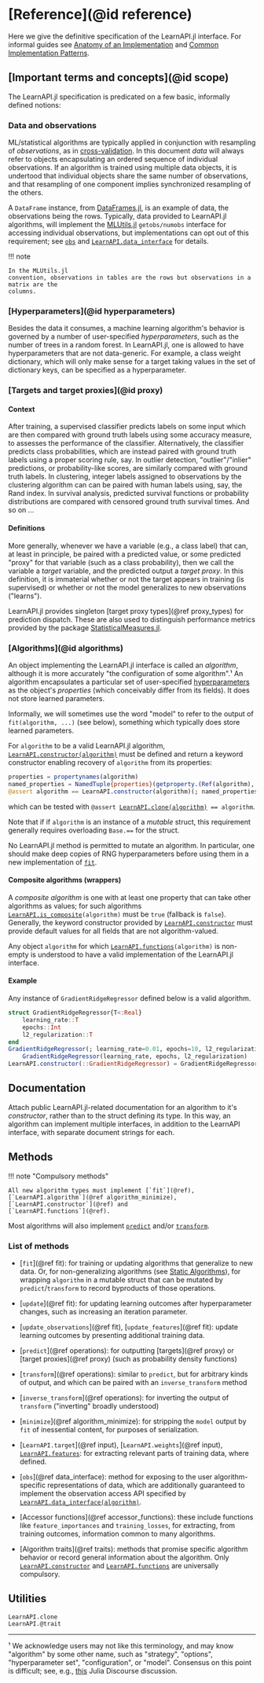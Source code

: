 # [Reference](@id reference)

Here we give the definitive specification of the LearnAPI.jl interface. For informal
guides see [Anatomy of an Implementation](@ref) and [Common Implementation
Patterns](@ref).


## [Important terms and concepts](@id scope)

The LearnAPI.jl specification is predicated on a few basic, informally defined notions:


### Data and observations

ML/statistical algorithms are typically applied in conjunction with resampling of
*observations*, as in
[cross-validation](https://en.wikipedia.org/wiki/Cross-validation_(statistics)). In this
document *data* will always refer to objects encapsulating an ordered sequence of
individual observations. If an algorithm is trained using multiple data objects, it is
undertood that individual objects share the same number of observations, and that
resampling of one component implies synchronized resampling of the others.

A `DataFrame` instance, from [DataFrames.jl](https://dataframes.juliadata.org/stable/), is
an example of data, the observations being the rows. Typically, data provided to
LearnAPI.jl algorithms, will implement the
[MLUtils.jl](https://juliaml.github.io/MLUtils.jl/stable) `getobs/numobs` interface for
accessing individual observations, but implementations can opt out of this requirement;
see [`obs`](@ref) and [`LearnAPI.data_interface`](@ref) for details.

!!! note

	In the MLUtils.jl
	convention, observations in tables are the rows but observations in a matrix are the
	columns.

### [Hyperparameters](@id hyperparameters)

Besides the data it consumes, a machine learning algorithm's behavior is governed by a
number of user-specified *hyperparameters*, such as the number of trees in a random
forest. In LearnAPI.jl, one is allowed to have hyperparameters that are not data-generic.
For example, a class weight dictionary, which will only make sense for a target taking
values in the set of dictionary keys, can be specified as a hyperparameter.


### [Targets and target proxies](@id proxy)

#### Context

After training, a supervised classifier predicts labels on some input which are then
compared with ground truth labels using some accuracy measure, to assesses the performance
of the classifier. Alternatively, the classifier predicts class probabilities, which are
instead paired with ground truth labels using a proper scoring rule, say. In outlier
detection, "outlier"/"inlier" predictions, or probability-like scores, are similarly
compared with ground truth labels. In clustering, integer labels assigned to observations
by the clustering algorithm can can be paired with human labels using, say, the Rand
index. In survival analysis, predicted survival functions or probability distributions are
compared with censored ground truth survival times. And so on ...

#### Definitions

More generally, whenever we have a variable (e.g., a class label) that can, at least in
principle, be paired with a predicted value, or some predicted "proxy" for that variable
(such as a class probability), then we call the variable a *target* variable, and the
predicted output a *target proxy*. In this definition, it is immaterial whether or not the
target appears in training (is supervised) or whether or not the model generalizes to new
observations ("learns").

LearnAPI.jl provides singleton [target proxy types](@ref proxy_types) for prediction
dispatch. These are also used to distinguish performance metrics provided by the package
[StatisticalMeasures.jl](https://juliaai.github.io/StatisticalMeasures.jl/dev/).


### [Algorithms](@id algorithms)

An object implementing the LearnAPI.jl interface is called an *algorithm*, although it is
more accurately "the configuration of some algorithm".¹ An algorithm encapsulates a
particular set of user-specified [hyperparameters](@ref) as the object's *properties*
(which conceivably differ from its fields). It does not store learned parameters.

Informally, we will sometimes use the word "model" to refer to the output of
`fit(algorithm, ...)` (see below), something which typically does store learned
parameters.

For `algorithm` to be a valid LearnAPI.jl algorithm,
[`LearnAPI.constructor(algorithm)`](@ref) must be defined and return a keyword constructor
enabling recovery of `algorithm` from its properties:

```julia
properties = propertynames(algorithm)
named_properties = NamedTuple{properties}(getproperty.(Ref(algorithm), properties))
@assert algorithm == LearnAPI.constructor(algorithm)(; named_properties...)
```

which can be tested with `@assert `[`LearnAPI.clone(algorithm)`](@ref)` == algorithm`.

Note that if if `algorithm` is an instance of a *mutable* struct, this requirement
generally requires overloading `Base.==` for the struct.

No LearnAPI.jl method is permitted to mutate an algorithm. In particular, one should make
deep copies of RNG hyperparameters before using them in a new implementation of
[`fit`](@ref).

#### Composite algorithms (wrappers)

A *composite algorithm* is one with at least one property that can take other algorithms
as values; for such algorithms [`LearnAPI.is_composite`](@ref)`(algorithm)` must be `true`
(fallback is `false`). Generally, the keyword constructor provided by
[`LearnAPI.constructor`](@ref) must provide default values for all fields that are not
algorithm-valued.

Any object `algorithm` for which [`LearnAPI.functions`](@ref)`(algorithm)` is non-empty is
understood to have a valid implementation of the LearnAPI.jl interface.

#### Example

Any instance of `GradientRidgeRegressor` defined below is a valid algorithm.

```julia
struct GradientRidgeRegressor{T<:Real}
	learning_rate::T
	epochs::Int
	l2_regularization::T
end
GradientRidgeRegressor(; learning_rate=0.01, epochs=10, l2_regularization=0.01) =
	GradientRidgeRegressor(learning_rate, epochs, l2_regularization)
LearnAPI.constructor(::GradientRidgeRegressor) = GradientRidgeRegressor
```

## Documentation

Attach public LearnAPI.jl-related documentation for an algorithm to it's *constructor*,
rather than to the struct defining its type. In this way, an algorithm can implement
multiple interfaces, in addition to the LearnAPI interface, with separate document strings
for each.

## Methods

!!! note "Compulsory methods"

    All new algorithm types must implement [`fit`](@ref),
    [`LearnAPI.algorithm`](@ref algorithm_minimize), [`LearnAPI.constructor`](@ref) and
    [`LearnAPI.functions`](@ref).

Most algorithms will also implement [`predict`](@ref) and/or [`transform`](@ref).

### List of methods

- [`fit`](@ref fit): for training or updating algorithms that generalize to new data. Or,
  for non-generalizing algorithms (see [Static Algorithms](@ref)), for wrapping
  `algorithm` in a mutable struct that can be mutated by `predict`/`transform` to record
  byproducts of those operations.
  
- [`update`](@ref fit): for updating learning outcomes after hyperparameter changes, such
  as increasing an iteration parameter.
  
- [`update_observations`](@ref fit), [`update_features`](@ref fit): update learning
  outcomes by presenting additional training data.

- [`predict`](@ref operations): for outputting [targets](@ref proxy) or [target
  proxies](@ref proxy) (such as probability density functions)

- [`transform`](@ref operations): similar to `predict`, but for arbitrary kinds of output,
  and which can be paired with an `inverse_transform` method

- [`inverse_transform`](@ref operations): for inverting the output of
  `transform` ("inverting" broadly understood)

- [`minimize`](@ref algorithm_minimize): for stripping the `model` output by `fit` of
  inessential content, for purposes of serialization.

- [`LearnAPI.target`](@ref input), [`LearnAPI.weights`](@ref input),
  [`LearnAPI.features`](@ref): for extracting relevant parts of training data, where
  defined.

- [`obs`](@ref data_interface): method for exposing to the user
  algorithm-specific representations of data, which are additionally guaranteed to
  implement the observation access API specified by
  [`LearnAPI.data_interface(algorithm)`](@ref).

- [Accessor functions](@ref accessor_functions): these include functions like
  `feature_importances` and `training_losses`, for extracting, from training outcomes,
  information common to many algorithms.

- [Algorithm traits](@ref traits): methods that promise specific algorithm behavior or
  record general information about the algorithm. Only [`LearnAPI.constructor`](@ref) and
  [`LearnAPI.functions`](@ref) are universally compulsory.


## Utilities

```@docs
LearnAPI.clone
LearnAPI.@trait
```

---

¹ We acknowledge users may not like this terminology, and may know "algorithm" by some
other name, such as "strategy", "options", "hyperparameter set", "configuration", or
"model". Consensus on this point is difficult; see, e.g.,
[this](https://discourse.julialang.org/t/ann-learnapi-jl-proposal-for-a-basement-level-machine-learning-api/93048/20)
Julia Discourse discussion.
